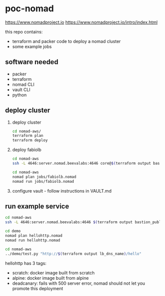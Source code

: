 # poc-nomad

https://www.nomadproject.io
https://www.nomadproject.io/intro/index.html

this repo contains:
* terraform and packer code to deploy a nomad cluster
* some example jobs

## software needed
* packer
* terraform
* nomad CLI
* vault CLI
* python

## deploy cluster
1. deploy cluster
    ```bash
    cd nomad-aws/
    terraform plan
    terraform deploy
    ```
2. deploy fabiolb
    ```bash
    cd nomad-aws
    ssh -L 4646:server.nomad.beevalabs:4646 core@$(terraform output bastion_public_ip) # tunnel to nomad API
    ```
    ```bash
    cd nomad-aws
    nomad plan jobs/fabiolb.nomad
    nomad run jobs/fabiolb.nomad
    ```
3. configure vault - follow instructions in VAULT.md

## run example service
```bash
cd nomad-aws
ssh -L 4646:server.nomad.beevalabs:4646 $(terraform output bastion_public_ip) # tunnel to nomad API
```

```bash
cd demo
nomad plan hellohttp.nomad
nomad run hellohttp.nomad
```

```bash
cd nomad-aws
../demo/test.py "http://$(terraform output lb_dns_name)/hello"
```

hellohttp has 3 tags:
* scratch: docker image built from scratch
* alpine: docker image built from alpine
* deadcanary: fails with 500 server error, nomad should not let you promote this deployment

